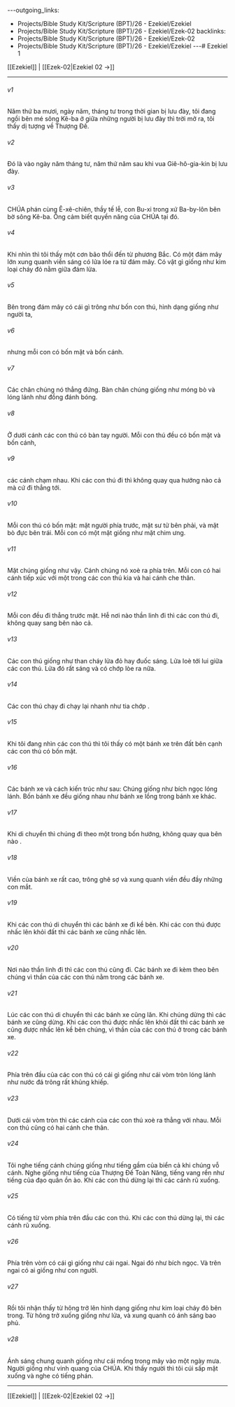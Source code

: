 ---outgoing_links:
  - Projects/Bible Study Kit/Scripture (BPT)/26 - Ezekiel/Ezekiel
  - Projects/Bible Study Kit/Scripture (BPT)/26 - Ezekiel/Ezek-02
backlinks:
  - Projects/Bible Study Kit/Scripture (BPT)/26 - Ezekiel/Ezek-02
  - Projects/Bible Study Kit/Scripture (BPT)/26 - Ezekiel/Ezekiel
---# Ezekiel 1

[[Ezekiel]] | [[Ezek-02|Ezekiel 02 →]]
***



###### v1 
Năm thứ ba mươi, ngày năm, tháng tư trong thời gian bị lưu đày, tôi đang ngồi bên mé sông Kê-ba ở giữa những người bị lưu đày thì trời mở ra, tôi thấy dị tượng về Thượng Đế. 

###### v2 
Đó là vào ngày năm tháng tư, năm thứ năm sau khi vua Giê-hô-gia-kin bị lưu đày. 

###### v3 
CHÚA phán cùng Ê-xê-chiên, thầy tế lễ, con Bu-xi trong xứ Ba-by-lôn bên bờ sông Kê-ba. Ông cảm biết quyền năng của CHÚA tại đó. 

###### v4 
Khi nhìn thì tôi thấy một cơn bão thổi đến từ phương Bắc. Có một đám mây lớn xung quanh viền sáng có lửa lóe ra từ đám mây. Có vật gì giống như kim loại cháy đỏ nằm giữa đám lửa. 

###### v5 
Bên trong đám mây có cái gì trông như bốn con thú, hình dạng giống như người ta, 

###### v6 
nhưng mỗi con có bốn mặt và bốn cánh. 

###### v7 
Các chân chúng nó thẳng đứng. Bàn chân chúng giống như móng bò và lóng lánh như đồng đánh bóng. 

###### v8 
Ở dưới cánh các con thú có bàn tay người. Mỗi con thú đều có bốn mặt và bốn cánh, 

###### v9 
các cánh chạm nhau. Khi các con thú đi thì không quay qua hướng nào cả mà cứ đi thẳng tới. 

###### v10 
Mỗi con thú có bốn mặt: mặt người phía trước, mặt sư tử bên phải, và mặt bò đực bên trái. Mỗi con có một mặt giống như mặt chim ưng. 

###### v11 
Mặt chúng giống như vậy. Cánh chúng nó xoè ra phía trên. Mỗi con có hai cánh tiếp xúc với một trong các con thú kia và hai cánh che thân. 

###### v12 
Mỗi con đều đi thẳng trước mặt. Hễ nơi nào thần linh đi thì các con thú đi, không quay sang bên nào cả. 

###### v13 
Các con thú giống như than cháy lửa đỏ hay đuốc sáng. Lửa loè tới lui giữa các con thú. Lửa đó rất sáng và có chớp lòe ra nữa. 

###### v14 
Các con thú chạy đi chạy lại nhanh như tia chớp . 

###### v15 
Khi tôi đang nhìn các con thú thì tôi thấy có một bánh xe trên đất bên cạnh các con thú có bốn mặt. 

###### v16 
Các bánh xe và cách kiến trúc như sau: Chúng giống như bích ngọc lóng lánh. Bốn bánh xe đều giống nhau như bánh xe lồng trong bánh xe khác. 

###### v17 
Khi di chuyển thì chúng đi theo một trong bốn hướng, không quay qua bên nào . 

###### v18 
Viền của bánh xe rất cao, trông ghê sợ và xung quanh viền đều đầy những con mắt. 

###### v19 
Khi các con thú di chuyển thì các bánh xe đi kề bên. Khi các con thú được nhấc lên khỏi đất thì các bánh xe cũng nhấc lên. 

###### v20 
Nơi nào thần linh đi thì các con thú cũng đi. Các bánh xe đi kèm theo bên chúng vì thần của các con thú nằm trong các bánh xe. 

###### v21 
Lúc các con thú di chuyển thì các bánh xe cũng lăn. Khi chúng dừng thì các bánh xe cũng dừng. Khi các con thú được nhấc lên khỏi đất thì các bánh xe cũng được nhấc lên kề bên chúng, vì thần của các con thú ở trong các bánh xe. 

###### v22 
Phía trên đầu của các con thú có cái gì giống như cái vòm tròn lóng lánh như nước đá trông rất khủng khiếp. 

###### v23 
Dưới cái vòm tròn thì các cánh của các con thú xoè ra thẳng với nhau. Mỗi con thú cũng có hai cánh che thân. 

###### v24 
Tôi nghe tiếng cánh chúng giống như tiếng gầm của biển cả khi chúng vỗ cánh. Nghe giống như tiếng của Thượng Đế Toàn Năng, tiếng vang rền như tiếng của đạo quân ồn ào. Khi các con thú dừng lại thì các cánh rũ xuống. 

###### v25 
Có tiếng từ vòm phía trên đầu các con thú. Khi các con thú dừng lại, thì các cánh rũ xuống. 

###### v26 
Phía trên vòm có cái gì giống như cái ngai. Ngai đó như bích ngọc. Và trên ngai có ai giống như con người. 

###### v27 
Rồi tôi nhận thấy từ hông trở lên hình dạng giống như kim loại cháy đỏ bên trong. Từ hông trở xuống giống như lửa, và xung quanh có ánh sáng bao phủ. 

###### v28 
Ánh sáng chung quanh giống như cái mống trong mây vào một ngày mưa. Người giống như vinh quang của CHÚA. Khi thấy người thì tôi cúi sấp mặt xuống và nghe có tiếng phán.

***
[[Ezekiel]] | [[Ezek-02|Ezekiel 02 →]]
